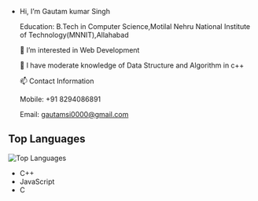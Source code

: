 - Hi, I’m Gautam kumar Singh
  
    Education: B.Tech in Computer Science,Motilal Nehru National Institute of Technology(MNNIT),Allahabad

    👀 I’m interested in Web Development

    🌱 I have moderate knowledge of Data Structure and Algorithm in c++

    📫 Contact Information

    Mobile: +91 8294086891

    Email: gautamsi0000@gmail.com 


<!---
Gautam12546/Gautam12546 is a ✨ special ✨ repository because its `README.md` (this file) appears on your GitHub profile.
You can click the Preview link to take a look at your changes.
--->

## Top Languages

![Top Languages](https://github-readme-stats.vercel.app/api/top-langs/?username=yourusername&layout=compact&theme=radical)

- C++  
- JavaScript  
- C 
  
